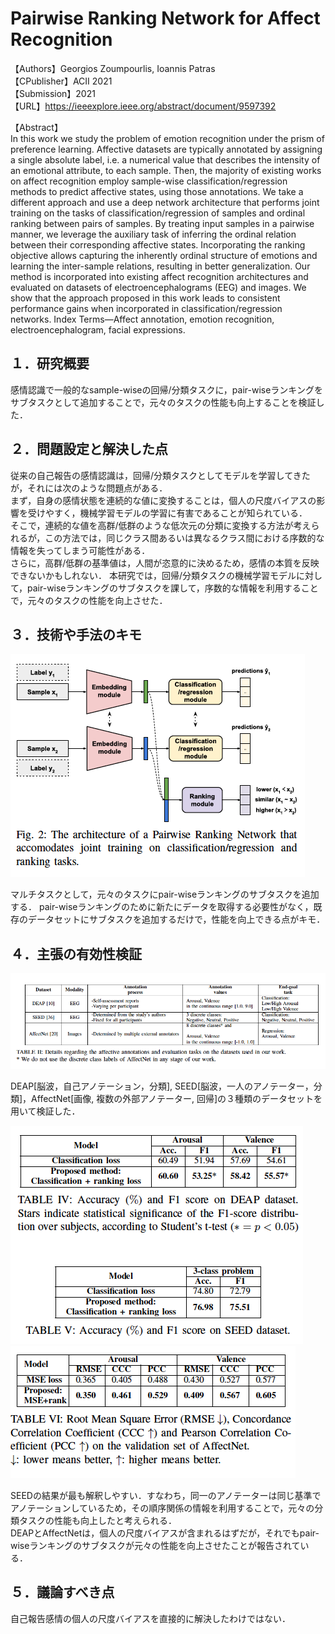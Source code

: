 # Pairwise Ranking Network for Affect Recognition

【Authors】Georgios Zoumpourlis, Ioannis Patras  
【CPublisher】ACII 2021  
【Submission】2021  
【URL】https://ieeexplore.ieee.org/abstract/document/9597392  

【Abstract】  
In this work we study the problem of emotion recognition under the prism of preference learning. Affective datasets are typically annotated by assigning a single absolute label, i.e. a numerical value that describes the intensity of an emotional attribute, to each sample. Then, the majority of existing works on affect recognition employ sample-wise classification/regression methods to predict affective states, using those annotations. We take a different approach and use a deep network architecture that performs joint training on the tasks of classification/regression of samples and ordinal ranking between pairs of samples. By treating input samples in a pairwise manner, we leverage the auxiliary task of inferring the ordinal relation between their corresponding affective states. Incorporating the ranking objective allows capturing the inherently ordinal structure of emotions and learning the inter-sample relations, resulting in better generalization. Our method is incorporated into existing affect recognition architectures and evaluated on datasets of electroencephalograms (EEG) and images. We show that the approach proposed in this work leads to consistent performance gains when incorporated in classification/regression networks. Index Terms—Affect annotation, emotion recognition, electroencephalogram, facial expressions.  

## １．研究概要  
感情認識で一般的なsample-wiseの回帰/分類タスクに，pair-wiseランキングをサブタスクとして追加することで，元々のタスクの性能も向上することを検証した．

## ２．問題設定と解決した点  
従来の自己報告の感情認識は，回帰/分類タスクとしてモデルを学習してきたが，それには次のような問題点がある．  
まず，自身の感情状態を連続的な値に変換することは，個人の尺度バイアスの影響を受けやすく，機械学習モデルの学習に有害であることが知られている．  
そこで，連続的な値を高群/低群のような低次元の分類に変換する方法が考えられるが，この方法では，同じクラス間あるいは異なるクラス間における序数的な情報を失ってしまう可能性がある．  
さらに，高群/低群の基準値は，人間が恣意的に決めるため，感情の本質を反映できないかもしれない．
本研究では，回帰/分類タスクの機械学習モデルに対して，pair-wiseランキングのサブタスクを課して，序数的な情報を利用することで，元々のタスクの性能を向上させた．

## ３．技術や手法のキモ

![Model](../image/Zoumpourlis2021/1.png)

マルチタスクとして，元々のタスクにpair-wiseランキングのサブタスクを追加する．
pair-wiseランキングのために新たにデータを取得する必要性がなく，既存のデータセットにサブタスクを追加するだけで，性能を向上できる点がキモ．

## ４．主張の有効性検証

![Datasets](../image/Zoumpourlis2021/2.png)

DEAP[脳波，自己アノテーション，分類], SEED[脳波，一人のアノテーター，分類]，AffectNet[画像, 複数の外部アノテーター, 回帰]の３種類のデータセットを用いて検証した．

![Result1](../image/Zoumpourlis2021/3.png)
![Result2](../image/Zoumpourlis2021/4.png)

SEEDの結果が最も解釈しやすい．すなわち，同一のアノテーターは同じ基準でアノテーションしているため，その順序関係の情報を利用することで，元々の分類タスクの性能も向上したと考えられる．  
DEAPとAffectNetは，個人の尺度バイアスが含まれるはずだが，それでもpair-wiseランキングのサブタスクが元々の性能を向上させたことが報告されている．

## ５．議論すべき点
自己報告感情の個人の尺度バイアスを直接的に解決したわけではない．
